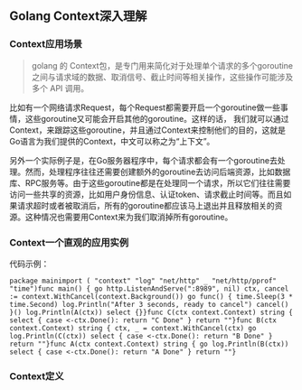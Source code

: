 ## Golang Context深入理解
### Context应用场景
>golang 的 Context包，是专门用来简化对于处理单个请求的多个goroutine之间与请求域的数据、取消信号、截止时间等相关操作，这些操作可能涉及多个 API 调用。   

比如有一个网络请求Request，每个Request都需要开启一个goroutine做一些事情，这些goroutine又可能会开启其他的goroutine。这样的话， 我们就可以通过Context，来跟踪这些goroutine，并且通过Context来控制他们的目的，这就是Go语言为我们提供的Context，中文可以称之为“上下文”。

另外一个实际例子是，在Go服务器程序中，每个请求都会有一个goroutine去处理。然而，处理程序往往还需要创建额外的goroutine去访问后端资源，比如数据库、RPC服务等。由于这些goroutine都是在处理同一个请求，所以它们往往需要访问一些共享的资源，比如用户身份信息、认证token、请求截止时间等。而且如果请求超时或者被取消后，所有的goroutine都应该马上退出并且释放相关的资源。这种情况也需要用Context来为我们取消掉所有goroutine。

### Context一个直观的应用实例
代码示例：
```
package mainimport ( "context" "log" "net/http" _ "net/http/pprof" "time")func main() { go http.ListenAndServe(":8989", nil) ctx, cancel := context.WithCancel(context.Background()) go func() { time.Sleep(3 * time.Second) log.Println("After 3 seconds, ready to cancel") cancel() }() log.Println(A(ctx)) select {}}func C(ctx context.Context) string { select { case <-ctx.Done(): return "C Done" } return ""}func B(ctx context.Context) string { ctx, _ = context.WithCancel(ctx) go log.Println(C(ctx)) select { case <-ctx.Done(): return "B Done" } return ""}func A(ctx context.Context) string { go log.Println(B(ctx)) select { case <-ctx.Done(): return "A Done" } return ""}
```

### Context定义
